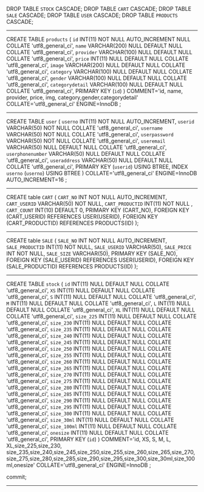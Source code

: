 DROP TABLE `STOCK` CASCADE;
DROP TABLE `CART` CASCADE;
DROP TABLE `SALE` CASCADE;
DROP TABLE `USER` CASCADE;
DROP TABLE `PRODUCTS` CASCADE;

---

CREATE TABLE `products` (
   `id` INT(11) NOT NULL AUTO_INCREMENT NULL COLLATE 'utf8_general_ci',
   `name` VARCHAR(200) NULL DEFAULT NULL COLLATE 'utf8_general_ci',
   `provider` VARCHAR(100) NULL DEFAULT NULL COLLATE 'utf8_general_ci',
   `price` INT(11) NULL DEFAULT NULL COLLATE 'utf8_general_ci',
   `image` VARCHAR(200) NULL DEFAULT NULL COLLATE 'utf8_general_ci',
   `category` VARCHAR(100) NULL DEFAULT NULL COLLATE 'utf8_general_ci',
   `gender` VARCHAR(100) NULL DEFAULT NULL COLLATE 'utf8_general_ci',
   `categorydetail` VARCHAR(100) NULL DEFAULT NULL COLLATE 'utf8_general_ci',
   PRIMARY KEY (`id`)
)
COMMENT='id, name, provider, price, img, category,gender,categorydetail'
COLLATE='utf8_general_ci'
ENGINE=InnoDB
;

---

CREATE TABLE `user` (
	`userno` INT(11) NOT NULL AUTO_INCREMENT,
	`userid` VARCHAR(50) NOT NULL COLLATE 'utf8_general_ci',
	`username` VARCHAR(50) NOT NULL COLLATE 'utf8_general_ci',
	`userpassword` VARCHAR(50) NOT NULL COLLATE 'utf8_general_ci',
	`useremail` VARCHAR(50) NULL DEFAULT NULL COLLATE 'utf8_general_ci',
	`userphonenumber` VARCHAR(50) NULL DEFAULT NULL COLLATE 'utf8_general_ci',
	`useraddress` VARCHAR(50) NULL DEFAULT NULL COLLATE 'utf8_general_ci',
	PRIMARY KEY (`userid`) USING BTREE,
	INDEX `userno` (`userno`) USING BTREE
)
COLLATE='utf8_general_ci'
ENGINE=InnoDB
AUTO_INCREMENT=16
;

---

CREATE table `CART` (
	`CART_NO` INT NOT NULL AUTO_INCREMENT,
	`CART_USERID` VARCHAR(50) NOT NULL,
	`CART_PRODUCTID` INT(11) NOT NULL ,
	`CART_COUNT` INT(10) DEFAULT 0,
	PRIMARY KEY (CART_NO),
	FOREIGN KEY (CART_USERID) REFERENCES USER(USERID),
	FOREIGN KEY (CART_PRODUCTID) REFERENCES PRODUCTS(ID)
);

---

CREATE table `SALE` (
	`SALE_NO` INT NOT NULL AUTO_INCREMENT,
	`SALE_PRODUCTID` INT(11) NOT NULL,
	`SALE_USERID` VARCHAR(50),
	`SALE_PRICE` INT NOT NULL,
	`SALE_SIZE` VARCHAR(50),
	PRIMARY KEY (SALE_NO),
	FOREIGN KEY (SALE_USERID) REFERENCES USER(USERID),
	FOREIGN KEY (SALE_PRODUCTID) REFERENCES PRODUCTS(ID)
);

---

CREATE TABLE `stock` (
   `id` INT(11) NULL DEFAULT NULL COLLATE 'utf8_general_ci',
   `XS` INT(11) NULL DEFAULT NULL COLLATE 'utf8_general_ci',
   `S` INT(11) NULL DEFAULT NULL COLLATE 'utf8_general_ci',
   `M` INT(11) NULL DEFAULT NULL COLLATE 'utf8_general_ci',
   `L` INT(11) NULL DEFAULT NULL COLLATE 'utf8_general_ci',
   `XL` INT(11) NULL DEFAULT NULL COLLATE 'utf8_general_ci',
   `size_225` INT(11) NULL DEFAULT NULL COLLATE 'utf8_general_ci',
   `size_230` INT(11) NULL DEFAULT NULL COLLATE 'utf8_general_ci',
   `size_235` INT(11) NULL DEFAULT NULL COLLATE 'utf8_general_ci',
   `size_240` INT(11) NULL DEFAULT NULL COLLATE 'utf8_general_ci',
   `size_245` INT(11) NULL DEFAULT NULL COLLATE 'utf8_general_ci',
   `size_250` INT(11) NULL DEFAULT NULL COLLATE 'utf8_general_ci',
   `size_255` INT(11) NULL DEFAULT NULL COLLATE 'utf8_general_ci',
   `size_260` INT(11) NULL DEFAULT NULL COLLATE 'utf8_general_ci',
   `size_265` INT(11) NULL DEFAULT NULL COLLATE 'utf8_general_ci',
   `size_270` INT(11) NULL DEFAULT NULL COLLATE 'utf8_general_ci',
   `size_275` INT(11) NULL DEFAULT NULL COLLATE 'utf8_general_ci',
   `size_280` INT(11) NULL DEFAULT NULL COLLATE 'utf8_general_ci',
   `size_285` INT(11) NULL DEFAULT NULL COLLATE 'utf8_general_ci',
   `size_290` INT(11) NULL DEFAULT NULL COLLATE 'utf8_general_ci',
   `size_295` INT(11) NULL DEFAULT NULL COLLATE 'utf8_general_ci',
   `size_300` INT(11) NULL DEFAULT NULL COLLATE 'utf8_general_ci',
   `size_30ml` INT(11) NULL DEFAULT NULL COLLATE 'utf8_general_ci',
   `size_100ml` INT(11) NULL DEFAULT NULL COLLATE 'utf8_general_ci',
   `onesize` INT(11) NULL DEFAULT NULL COLLATE 'utf8_general_ci',
   PRIMARY KEY (`id`)
)
COMMENT='id, XS, S, M, L, XL,size_225,size_230, size_235,size_240,size_245,size_250,size_255,size_260,size_265,size_270,size_275,size_280,size_285,size_290,size_295,size_300,size_30ml,size_100ml,onesize'
COLLATE='utf8_general_ci'
ENGINE=InnoDB
;


commit;


--------